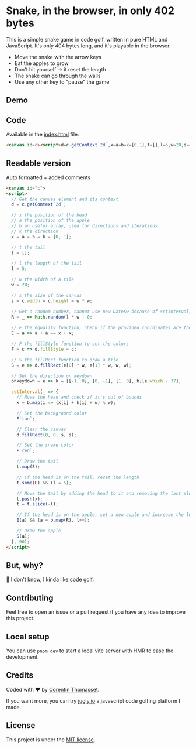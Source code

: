 # Snake, in the browser, in only 402 bytes

This is a simple snake game in code golf, written in pure HTML and JavaScript. It's only 404 bytes long, and it's playable in the browser.

- Move the snake with the arrow keys
- Eat the apples to grow
- Don't hit yourself -> it reset the length
- The snake can go through the walls
- Use any other key to "pause" the game

## Demo


## Code
Available in the [index.html](./index.html) file.

```html
<canvas id=c><script>d=c.getContext`2d`,x=a=b=k=[0,1],t=[],l=5,w=20,s=c.width=c.height=w*w,R=t=>Math.random()*w|0,E=t=>t+t==x+x,F=t=>d.fillStyle=t,S=t=>d.fillRect(t[0]*w,t[1]*w,w,w),onkeydown=t=>k=[[-1,0],[0,-1],[1,0],b][t.which-37],setInterval(e=>{x=b.map(t=>(x[t]+k[t]+w)%w),F`tan`,d.fillRect(0,0,s,s),F`red`,t.map(S),t.some(E)&&(l=5),t.push(x),t=t.slice(-l),E(a)&&(a=b.map(R),l++),S(a)},90)</script>
```

## Readable version
Auto formatted + added comments

```html
<canvas id="c">
<script>
  // Get the canvas element and its context
  d = c.getContext`2d`;

  // x the position of the head
  // a the position of the apple
  // b an useful array, used for directions and iterations
  // k the direction
  x = a = b = k = [0, 1];

  // t the tail
  t = [];

  // l the length of the tail
  l = 5;

  // w the width of a tile
  w = 20;

  // s the size of the canvas
  s = c.width = c.height = w * w;

  // Get a random number, cannot use new Date&w because of setInterval, it's recomputed at the same time
  R = _ => Math.random() * w | 0;
  
  // E the equality function, check if the provided coordinates are the same as the head (using array stringification)
  E = a => a + a == x + x;

  // F the fillStyle function to set the colors
  F = c => d.fillStyle = c;

  // S the fillRect function to draw a tile
  S = e => d.fillRect(e[0] * w, e[1] * w, w, w);

  // Set the direction on keydown
  onkeydown = e => k = [[-1, 0], [0, -1], [1, 0], b][e.which - 37];

  setInterval(_ => {
    // Move the head and check if it's out of bounds
    x = b.map(i => (x[i] + k[i] + w) % w);

    // Set the background color
    F`tan`;

    // Clear the canvas
    d.fillRect(0, 0, s, s);

    // Set the snake color
    F`red`;

    // Draw the tail
    t.map(S);

    // if the head is on the tail, reset the length
    t.some(E) && (l = 5);

    // Move the tail by adding the head to it and removing the last element
    t.push(x);
    t = t.slice(-l);

    // If the head is on the apple, set a new apple and increase the length
    E(a) && (a = b.map(R), l++);

    // Draw the apple
    S(a);
  }, 90);
</script>
```
## But, why?
:shrug: I don't know, I kinda like code golf.

## Contributing
Feel free to open an issue or a pull request if you have any idea to improve this project.

## Local setup
You can use `pnpm dev` to start a local vite server with HMR to ease the development.

## Credits
Coded with ❤️ by [Corentin Thomasset](//corentin.tech). 

If you want more, you can try [jugly.io](//jugly.io) a javascript code golfing platform I made.

## License
This project is under the [MIT license](LICENSE).